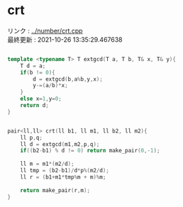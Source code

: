 # crt
リンク : [../number/crt.cpp](../number/crt.cpp)    
最終更新 : 2021-10-26 13:35:29.467638

```cpp

template <typename T> T extgcd(T a, T b, T& x, T& y){
    T d = a;
    if(b != 0){
        d = extgcd(b,a%b,y,x);
        y-=(a/b)*x;
    }
    else x=1,y=0;
    return d;
}


pair<ll,ll> crt(ll b1, ll m1, ll b2, ll m2){
    ll p,q;
    ll d = extgcd(m1,m2,p,q);
    if((b2-b1) % d != 0) return make_pair(0,-1);
    
    ll m = m1*(m2/d);
    ll tmp = (b2-b1)/d*p%(m2/d);
    ll r = (b1+m1*tmp%m + m)%m;
    
    return make_pair(r,m);
}
```